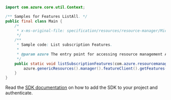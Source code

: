 ```java
import com.azure.core.util.Context;

/** Samples for Features ListAll. */
public final class Main {
    /*
     * x-ms-original-file: specification/resources/resource-manager/Microsoft.Features/stable/2021-07-01/examples/listSubscriptionFeatures.json
     */
    /**
     * Sample code: List subscription Features.
     *
     * @param azure The entry point for accessing resource management APIs in Azure.
     */
    public static void listSubscriptionFeatures(com.azure.resourcemanager.AzureResourceManager azure) {
        azure.genericResources().manager().featureClient().getFeatures().listAll(Context.NONE);
    }
}
```

Read the [SDK documentation](https://github.com/Azure/azure-sdk-for-java/blob/azure-resourcemanager_2.15.0/sdk/resourcemanager/azure-resourcemanager/README.md) on how to add the SDK to your project and authenticate.
